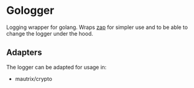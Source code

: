 # Gologger

Logging wrapper for golang. Wraps [zap](https://github.com/uber-go/zap) for simpler use and to be able to change the
logger under the hood.

## Adapters

The logger can be adapted for usage in:

- mautrix/crypto
